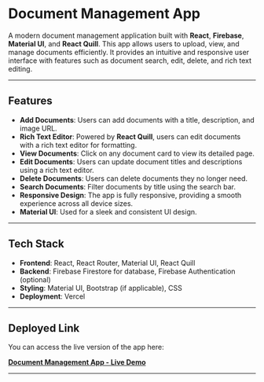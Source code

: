 # Document Management App

A modern document management application built with **React**, **Firebase**, **Material UI**, and **React Quill**. This app allows users to upload, view, and manage documents efficiently. It provides an intuitive and responsive user interface with features such as document search, edit, delete, and rich text editing.

---

## Features

- **Add Documents**: Users can add documents with a title, description, and image URL.
- **Rich Text Editor**: Powered by **React Quill**, users can edit documents with a rich text editor for formatting.
- **View Documents**: Click on any document card to view its detailed page.
- **Edit Documents**: Users can update document titles and descriptions using a rich text editor.
- **Delete Documents**: Users can delete documents they no longer need.
- **Search Documents**: Filter documents by title using the search bar.
- **Responsive Design**: The app is fully responsive, providing a smooth experience across all device sizes.
- **Material UI**: Used for a sleek and consistent UI design.

---

## Tech Stack

- **Frontend**: React, React Router, Material UI, React Quill
- **Backend**: Firebase Firestore for database, Firebase Authentication (optional)
- **Styling**: Material UI, Bootstrap (if applicable), CSS
- **Deployment**: Vercel

---

## Deployed Link

You can access the live version of the app here:

[**Document Management App - Live Demo**](https://document-app-six.vercel.app/)

---


